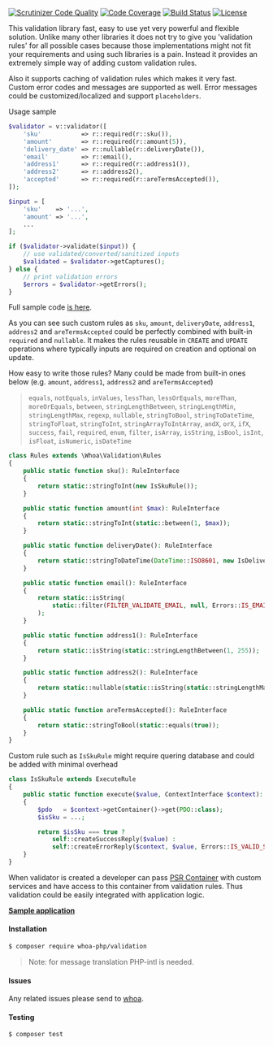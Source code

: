 [![Scrutinizer Code Quality](https://scrutinizer-ci.com/g/whoa-php-dist/validation/badges/quality-score.png?b=master)](https://scrutinizer-ci.com/g/whoa-php-dist/validation/?branch=master)
[![Code Coverage](https://scrutinizer-ci.com/g/whoa-php-dist/validation/badges/coverage.png?b=master)](https://scrutinizer-ci.com/g/whoa-php-dist/validation/?branch=master)
[![Build Status](https://travis-ci.org/whoa-php-dist/validation.svg?branch=master)](https://travis-ci.org/whoa-php-dist/validation)
[![License](https://img.shields.io/packagist/l/whoa-php/validation.svg)](https://packagist.org/packages/whoa-php/validation)

This validation library fast, easy to use yet very powerful and flexible solution. Unlike many other libraries it does not try to give you 'validation rules' for all possible cases because those implementations might not fit your requirements and using such libraries is a pain. Instead it provides an extremely simple way of adding custom validation rules.

Also it supports caching of validation rules which makes it very fast. Custom error codes and messages are supported as well. Error messages could be customized/localized and support `placeholders`.

Usage sample

```php
$validator = v::validator([
    'sku'           => r::required(r::sku()),
    'amount'        => r::required(r::amount(5)),
    'delivery_date' => r::nullable(r::deliveryDate()),
    'email'         => r::email(),
    'address1'      => r::required(r::address1()),
    'address2'      => r::address2(),
    'accepted'      => r::required(r::areTermsAccepted()),
]);

$input = [
    'sku'    => '...',
    'amount' => '...',
    ...
];

if ($validator->validate($input)) {
    // use validated/converted/sanitized inputs
    $validated = $validator->getCaptures();
} else {
    // print validation errors
    $errors = $validator->getErrors();
}
```

Full sample code [is here](/sample).

As you can see such custom rules as `sku`, `amount`, `deliveryDate`, `address1`, `address2` and `areTermsAccepted` could be perfectly combined with built-in `required` and `nullable`. It makes the rules reusable in `CREATE` and `UPDATE` operations where typically inputs are required on creation and optional on update.

How easy to write those rules? Many could be made from built-in ones below (e.g. `amount`, `address1`, `address2` and `areTermsAccepted`)

> `equals`, `notEquals`, `inValues`, `lessThan`, `lessOrEquals`, `moreThan`, `moreOrEquals`, `between`, `stringLengthBetween`, `stringLengthMin`, `stringLengthMax`, `regexp`, `nullable`, `stringToBool`, `stringToDateTime`, `stringToFloat`, `stringToInt`, `stringArrayToIntArray`, `andX`, `orX`, `ifX`, `success`, `fail`, `required`, `enum`, `filter`, `isArray`, `isString`, `isBool`, `isInt`, `isFloat`, `isNumeric`, `isDateTime`

```php
class Rules extends \Whoa\Validation\Rules
{
    public static function sku(): RuleInterface
    {
        return static::stringToInt(new IsSkuRule());
    }

    public static function amount(int $max): RuleInterface
    {
        return static::stringToInt(static::between(1, $max));
    }

    public static function deliveryDate(): RuleInterface
    {
        return static::stringToDateTime(DateTime::ISO8601, new IsDeliveryDateRule());
    }

    public static function email(): RuleInterface
    {
        return static::isString(
            static::filter(FILTER_VALIDATE_EMAIL, null, Errors::IS_EMAIL, static::stringLengthMax(255))
        );
    }

    public static function address1(): RuleInterface
    {
        return static::isString(static::stringLengthBetween(1, 255));
    }

    public static function address2(): RuleInterface
    {
        return static::nullable(static::isString(static::stringLengthMax(255)));
    }

    public static function areTermsAccepted(): RuleInterface
    {
        return static::stringToBool(static::equals(true));
    }
}
```

Custom rule such as `IsSkuRule` might require quering database and could be added with minimal overhead

```php
class IsSkuRule extends ExecuteRule
{
    public static function execute($value, ContextInterface $context): array
    {
        $pdo   = $context->getContainer()->get(PDO::class);
        $isSku = ...;

        return $isSku === true ?
            self::createSuccessReply($value) :
            self::createErrorReply($context, $value, Errors::IS_VALID_SKU);
    }
}
```

When validator is created a developer can pass [PSR Container](http://www.php-fig.org/psr/psr-11/) with custom services and have access to this container from validation rules. Thus validation could be easily integrated with application logic.

**[Sample application](/sample)**

#### Installation

```bash
$ composer require whoa-php/validation
```

> Note: for message translation PHP-intl is needed.

#### Issues

Any related issues please send to [whoa](https://github.com/whoa-php/framework).

#### Testing

```bash
$ composer test
```
